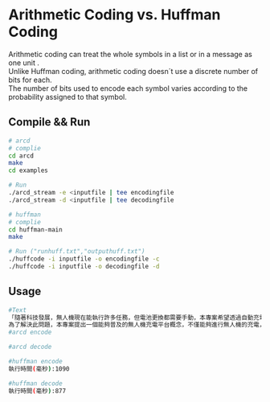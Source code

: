 # Arithmetic Coding vs. Huffman Coding
Arithmetic coding can treat the whole symbols in a list or in a message as one unit . </br>
Unlike Huffman coding, arithmetic coding doesn´t use a discrete number of bits for each. </br>
The number of bits used to encode each symbol varies according to the probability assigned to that symbol.

## Compile && Run
```sh
# arcd
# complie
cd arcd
make
cd examples

# Run 
./arcd_stream -e <inputfile | tee encodingfile
./arcd_stream -d <inputfile | tee decodingfile
```
```sh
# huffman
# complie
cd huffman-main
make

# Run ("runhuff.txt","outputhuff.txt")
./huffcode -i inputfile -o encodingfile -c
./huffcode -i inputfile -o decodingfile -d
```

## Usage
```sh
#Text
「隨著科技發展，無人機現在能執行許多任務，但電池更換都需要手動，本專案希望透過自動充電平台讓無人機可以有更長久、更廣闊的飛行時間與範圍，而不是必須在執行任務途中還要返回基地進行電池更換」；據外媒NewAtlas報導，大多數多旋翼無人機只能飛行30分鐘左右，之後電池需充電1到2小時，這大幅限制了它們的實際應用。雖然目前可用人力手動更換電池，但今日若需要一次出動大量的無人機，那耗費的時間和人力資源將相當龐大。另外天氣的狀況也會對電池的持續時間造成影響，大風會造成無人機電機更耗功率的運轉，濕氣也會造成無人機重量加重，導致電池消耗的加速，再來溫度的降低會造成電池中鋰聚合物的活性降低，從而導致無人機更快的失去電力。
為了解決此問題，本專案提出一個能夠普及的無人機充電平台概念，不僅能夠進行無人機的充電，也能與後端資料庫系統連接進行資料的分析計算，讓無人機未來能執行多元的任務並提升其調度和執行任務的效率，且將能更有效的運用無人機每一份珍貴的電力，使其發揮最大的價值。
#arcd encode

#arcd decode

#huffman encode
執行時間(毫秒):1090

#huffman decode
執行時間(毫秒):877
```
